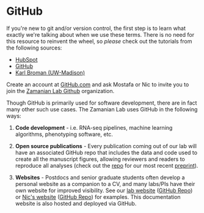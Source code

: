 # GitHub

If you're new to git and/or version control, the first step is to learn what exactly we're talking about when we use these terms. There is no need for this resource to reinvent the wheel, so *please* check out the tutorials from the following sources:

  - [HubSpot](https://product.hubspot.com/blog/git-and-github-tutorial-for-beginners)
  - [GitHub](https://guides.github.com/activities/hello-world/)
  - [Karl Broman (UW-Madison)](https://kbroman.org/github_tutorial/)

Create an account at [GitHub.com](https://www.github.com/) and ask Mostafa or Nic to invite you to join the [Zamanian Lab Github](https://github.com/zamanianlab) organization.

Though GitHub is primarily used for software development, there are in fact many other such use cases. The Zamanian Lab uses GitHub in the following ways:

1. **Code development** - i.e. RNA-seq pipelines, machine learning algorithms, phenotyping software, etc.

2. **Open source publications** - Every publication coming out of our lab will have an associated GitHub repo that includes the data and code used to create all the manuscript figures, allowing reviewers and readers to reproduce all analyses (check out the [repo](https://github.com/zamanianlab/BrugiaChemo-ms) for our most recent [preprint](https://www.biorxiv.org/content/10.1101/683060v2)).

3. **Websites** - Postdocs and senior graduate students often develop a personal website as a companion to a CV, and many labs/PIs have their own website for improved visibility. See our [lab website](https://zamanianlab.org) ([GitHub Repo](https://github.com/zamanianlab/zamanianlab.github.io)) or [Nic's website](https://wheelern.github.io/) ([GitHub Repo](https://github.com/wheelern/academic-kickstart)) for examples. This documentation website is also hosted and deployed via GitHub.
